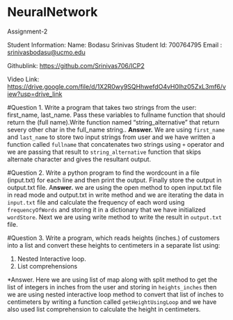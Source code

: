 # NeuralNetwork
 Assignment-2

 Student Information: 
 Name: Bodasu Srinivas
 Student Id: 700764795
 Email : srinivasbodasu@ucmo.edu

 Githublink: https://github.com/Srinivas706/ICP2

 Video Link: https://drive.google.com/file/d/1X2R0wy9SQHhwefdO4vH0lhz05ZxL3mf6/view?usp=drive_link 

#Question 1. Write a program that takes two strings from the user: first_name, last_name. Pass these variables to fullname function that should return the (full name).Write function named “string_alternative” that return severy other char in the full_name string..
**Answer.** We are using `first_name` and `last_name` to store two input strings from user and we have written a function called `fullname` that concatenates two strings using `+` operator and we are passing that result to `string_alternative` function that skips alternate character and gives the resultant output.

#Question 2. Write a python program to find the wordcount in a file (input.txt) for each line and then print the output. Finally store the output in output.txt file.
A**nswer.** we are using the open method to open input.txt file in read mode and output.txt in write method and we are iterating the data in `input.txt` file and calculate the frequency of each word using `frequencyOfWords` and storing it in a dictionary that we have initialized `wordStore`. Next we are using write method to write the result in `output.txt` file.

#Question 3. Write a program, which reads heights (inches.) of customers into a list and convert these heights to centimeters in a separate list using:
1) Nested Interactive loop.
2) List comprehensions

*Answer. Here we are using list of map along with split method to get the list of integers in inches from the user and storing in `heights_inches` then we are using nested interactive loop method to convert that list of inches to centimeters by writing a function called 
`getHeightUsingLoop` and we have also used list comprehension to calculate the height in centimeters.




